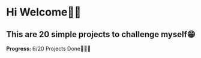 # Hi Welcome👋🏼
## This are 20 simple projects to challenge myself😁


**Progress:** 6/20 Projects Done👩🏻‍💻
